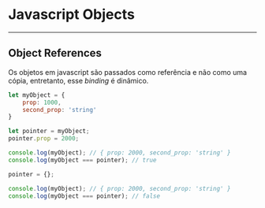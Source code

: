 # Javascript Objects

------
## Object References

Os objetos em javascript são passados como referência e não como uma cópia, entretanto, esse *binding* é dinâmico.

```javascript
let myObject = {
    prop: 1000,
    second_prop: 'string'
}

let pointer = myObject;
pointer.prop = 2000;

console.log(myObject); // { prop: 2000, second_prop: 'string' }
console.log(myObject === pointer); // true

pointer = {};

console.log(myObject); // { prop: 2000, second_prop: 'string' }
console.log(myObject === pointer); // false

```

